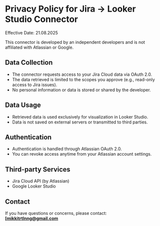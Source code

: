 # Privacy Policy for Jira → Looker Studio Connector

Effective Date: 21.08.2025

This connector is developed by an independent developers and is not affiliated with Atlassian or Google.

## Data Collection
- The connector requests access to your Jira Cloud data via OAuth 2.0.
- The data retrieved is limited to the scopes you approve (e.g., read-only access to Jira issues).
- No personal information or data is stored or shared by the developer.

## Data Usage
- Retrieved data is used exclusively for visualization in Looker Studio.
- Data is not saved on external servers or transmitted to third parties.

## Authentication
- Authentication is handled through Atlassian OAuth 2.0.
- You can revoke access anytime from your Atlassian account settings.

## Third-party Services
- Jira Cloud API (by Atlassian)
- Google Looker Studio

## Contact
If you have questions or concerns, please contact:
**[mikkitrtlnng@gmail.com**

